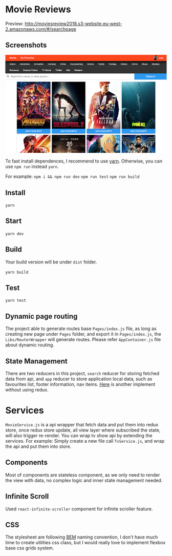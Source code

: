 # Movie Reviews

Preview: http://moviesreview2018.s3-website.eu-west-2.amazonaws.com/#/searchpage

## Screenshots
![Screenshot](/screenshot.png?raw=true)

To fast install dependences, I recommend to use [yarn](https://yarnpkg.com/lang/en/). Otherwise, you can use `npm run` instead `yarn`.

For example:
    `npm i && npm run dev`
    `npm run test`
    `npm run build`

## Install 

`yarn` 

## Start

`yarn dev`

## Build
Your build version will be under `dist` folder.

`yarn build`

## Test

`yarn test`

## Dynamic page routing

The project able to generate routes base `Pages/index.js` file, as long as creating new page under `Pages` folder, and export it in `Pages/index.js`, the `Libs/RouterWrapper` will generate routes.
Please refer `AppContainer.js` file about dynamic routing.

## State Management

There are two reducers in this project, `search` reducer for storing fetched data from api, and `app` reducer to store application local data, such as favourites list, footer information, nav items.
[Here](https://github.com/etamity/moviesearch) is another implement without using redux. 

# Services
`MovieService.js` is a api wrapper that fetch data and put them into redux store, once redux store update, all view layer where subscribed the state, will also trigger re-render. You can wrap tv show api by extending the services. For example: Simply create a new file call `TvService.js`, and wrap the api and put them into store.

## Components

Most of components are stateless component, as we only need to render the view with data, no complex logic and inner state management needed.

## Infinite Scroll

Used `react-infinite-scroller` component for infinite scroller feature.

## CSS

The stylesheet are following [BEM](http://getbem.com/) naming convention, I don't have much time to create utilities css class, but I would really love to implement flexbox base css grids system.